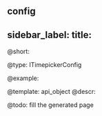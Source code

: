 config
---
sidebar_label: 
title: 
---          

@short: 


@type: ITimepickerConfig

@example: 



@template:	api_object
@descr: 



@todo:
fill the generated page
